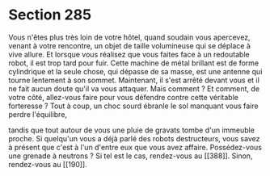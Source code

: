# Section 285

Vous n'êtes plus très loin de votre hôtel, quand soudain vous apercevez, venant à votre rencontre, un objet de taille volumineuse qui se déplace à vive allure. Et lorsque vous réalisez que vous faites face à un redoutable robot, il est trop tard pour fuir. Cette machine de métal brillant est de forme cylindrique et la seule chose, qui dépasse de sa masse, est une antenne qui tourne lentement à son sommet. Maintenant, il s'est arrêté devant vous et il ne fait aucun doute qu'il va vous attaquer. Mais comment ? Et comment, de votre côté, allez-vous faire pour vous défendre contre cette véritable forteresse ? Tout à coup, un choc sourd ébranle le sol manquant vous faire perdre l'équilibre,

tandis que tout autour de vous une pluie de gravats tombe d'un immeuble proche. Si quelqu'un vous a déjà parlé des robots destructeurs, vous savez à présent que c'est à l'un d'entre eux que vous avez affaire. Possédez-vous une grenade à neutrons ? Si tel est le cas, rendez-vous au [[388]]. Sinon, rendez-vous au [[190]].